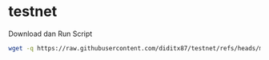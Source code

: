 # testnet

Download dan Run Script
```bash
wget -q https://raw.githubusercontent.com/diditx87/testnet/refs/heads/main/aztec.sh && chmod +x aztec.sh && ./aztec.sh
```
